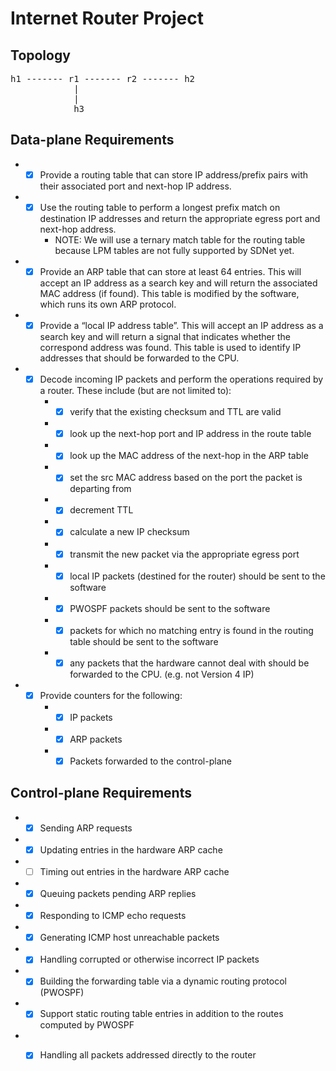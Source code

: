# Internet Router Project
## Topology
<pre>
h1 ------- r1 ------- r2 ------- h2
            |
            |
            h3
</pre>
## Data-plane Requirements

* -[x] Provide a routing table that can store IP address/prefix pairs with their associated port and next-hop IP address.
* -[x] Use the routing table to perform a longest prefix match on destination IP addresses and return the appropriate egress port and next-hop address.
    * NOTE: We will use a ternary match table for the routing table because LPM tables are not fully supported by SDNet yet.
* -[x] Provide an ARP table that can store at least 64 entries. This will accept an IP address as a search key and will return the associated MAC address (if found). This table is modified by the software, which runs its own ARP protocol.
* -[x] Provide a “local IP address table”. This will accept an IP address as a search key and will return a signal that indicates whether the correspond address was found. This table is used to identify IP addresses that should be forwarded to the CPU.
* -[x] Decode incoming IP packets and perform the operations required by a router. These include (but are not limited to):
    * -[x] verify that the existing checksum and TTL are valid
    * -[x] look up the next-hop port and IP address in the route table
    * -[x] look up the MAC address of the next-hop in the ARP table
    * -[x] set the src MAC address based on the port the packet is departing from
    * -[x] decrement TTL
    * -[x] calculate a new IP checksum
    * -[x] transmit the new packet via the appropriate egress port
    * -[x] local IP packets (destined for the router) should be sent to the software
    * -[x] PWOSPF packets should be sent to the software
    * -[x] packets for which no matching entry is found in the routing table should be sent to the software
    * -[x] any packets that the hardware cannot deal with should be forwarded to the CPU. (e.g. not Version 4 IP)
* -[x] Provide counters for the following:
    * -[x] IP packets
    * -[x] ARP packets
    * -[x] Packets forwarded to the control-plane

## Control-plane Requirements

* -[x] Sending ARP requests
* -[x] Updating entries in the hardware ARP cache
* -[ ] Timing out entries in the hardware ARP cache
* -[x] Queuing packets pending ARP replies
* -[x] Responding to ICMP echo requests
* -[x] Generating ICMP host unreachable packets
* -[x] Handling corrupted or otherwise incorrect IP packets
* -[x] Building the forwarding table via a dynamic routing protocol (PWOSPF)
* -[x] Support static routing table entries in addition to the routes computed by PWOSPF
* -[x] Handling all packets addressed directly to the router

